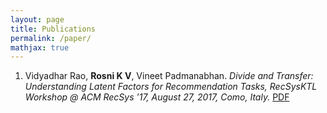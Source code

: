 ```yaml
---
layout: page
title: Publications
permalink: /paper/
mathjax: true
---
```


1. Vidyadhar Rao, **Rosni K V**, Vineet Padmanabhan. *Divide and Transfer: Understanding Latent Factors for Recommendation Tasks, RecSysKTL Workshop @ ACM RecSys ’17, August 27, 2017, Como, Italy.* [PDF](http://ceur-ws.org/Vol-1887/paper1.pdf)
